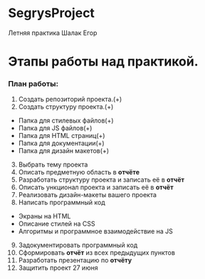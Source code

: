 # SegrysProject
Летняя практика Шалак Егор
# Этапы работы над практикой.
### План работы:

1. Создать репозиторий проекта.(+)
2. Создать структуру проекта.(+)
  * Папка для стилевых файлов(+)
  * Папка для JS файлов(+)
  * Папка для HTML страниц(+)
  * Папка для документации(+)
  * Папка для дизайн макетов(+)
3. Выбрать тему проекта
4. Описать предметную область в **отчёте**
5. Разработать структуру проекта и записать её в **отчёт**
6. Описать ункционал проекта и записать её в **отчёт**
7. Реализовать дизайн-макеты вашего проекта
8. Написать программный код
 * Экраны на HTML
 * Описание стилей на CSS
 * Алгоритмы и программное взаимодействие на JS 
9. Задокументировать программный код
10. Сформировать **отчёт** из всех предыдущих пунктов
11. Разработать презентацию по **отчёту**
12. Защитить проект 27 июня
